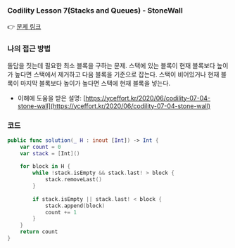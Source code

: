 ### Codility Lesson 7(Stacks and Queues) - StoneWall
👉 [문제 링크](https://app.codility.com/programmers/lessons/7-stacks_and_queues/stone_wall/)

### 나의 접근 방법
돌담을 짓는데 필요한 최소 블록을 구하는 문제.
스택에 있는 블록이 현재 블록보다 높이가 높다면 스택에서 제거하고 다음 블록을 기준으로 잡는다.
스택이 비어있거나 현재 블록이 마지막 블록보다 높이가 높다면 스택에 현재 블록을 넣는다.
* 이해에 도움을 받은 설명: [https://yceffort.kr/2020/06/codility-07-04-stone-wall](https://yceffort.kr/2020/06/codility-07-04-stone-wall)

### 코드

```swift
public func solution(_ H : inout [Int]) -> Int {
    var count = 0
    var stack = [Int]()
        
    for block in H {
        while !stack.isEmpty && stack.last! > block {
            stack.removeLast()
        }
            
        if stack.isEmpty || stack.last! < block {
            stack.append(block)
            count += 1
        }
    }
    return count
}
```
